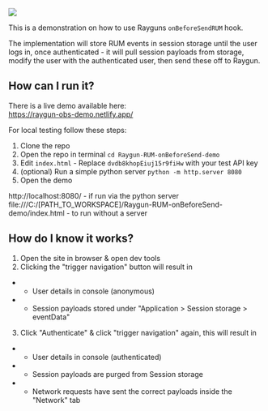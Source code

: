 ![](https://assets-global.website-files.com/5e2701b416b6d176f5007781/6344bbf42c1388b9f34a5c6f_logo-colour-stylised-2.svg)

This is a demonstration on how to use Rayguns `onBeforeSendRUM` hook.

The implementation will store RUM events in session storage until the user logs in, once authenticated - it will pull session payloads from storage, modify the user with the authenticated user, then send these off to Raygun.

## How can I run it?

There is a live demo available here:  
https://raygun-obs-demo.netlify.app/

For local testing follow these steps:
1. Clone the repo 
2. Open the repo in terminal `cd Raygun-RUM-onBeforeSend-demo` 
3. Edit `index.html` - Replace `dvdb8khopEiuj15r9fiHw` with your test API key 
4. (optional) Run a simple python server `python -m http.server 8080`
5. Open the demo

http://localhost:8080/ - if run via the python server  
file:///C:/[PATH_TO_WORKSPACE]/Raygun-RUM-onBeforeSend-demo/index.html - to run without a server

## How do I know it works?
1. Open the site in browser & open dev tools
2. Clicking the "trigger navigation" button will result in
- - User details in console (anonymous)
- - Session payloads stored under "Application > Session storage > eventData"
3. Click "Authenticate" & click "trigger navigation" again, this will result in
- - User details in console (authenticated)
- - Session payloads are purged from Session storage
- - Network requests have sent the correct payloads inside the "Network" tab
